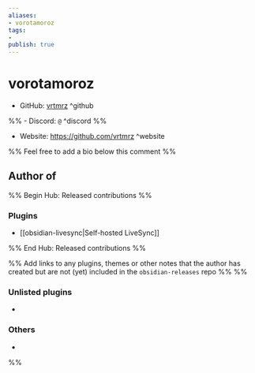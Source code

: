 ```yaml
---
aliases:
- vorotamoroz
tags: 
- 
publish: true
---
```


# vorotamoroz

- GitHub: [vrtmrz](https://github.com/vrtmrz/) ^github

%% - Discord: `@` ^discord %%

- Website: <https://github.com/vrtmrz> ^website

<!-- - [[Publish sites|Publish site]]: ^publish -->

%% Feel free to add a bio below this comment %%


## Author of

%% Begin Hub: Released contributions %%
### Plugins
- [[obsidian-livesync|Self-hosted LiveSync]]

%% End Hub: Released contributions %%

%% Add links to any plugins, themes or other notes that the author has created but are not (yet) included in the `obsidian-releases` repo %%
%%
### Unlisted plugins

- 

### Others

- 
%%

<!--
## Sponsor this author

- [[GitHub sponsors]]: [Sponsor @vrtmrz on GitHub Sponsors](https://github.com/sponsors/vrtmrz) ^github-sponsor
- [[Buy me a coffee]]: ^buy-me-a-coffee
- [[PayPal]]: ^paypal
- [[Patreon]]: ^patreon

-->

<!--
## Follow this author

- [[YouTube Channels|On YouTube]]: ^youtube
- Twitter: ^twitter
- ...
-->